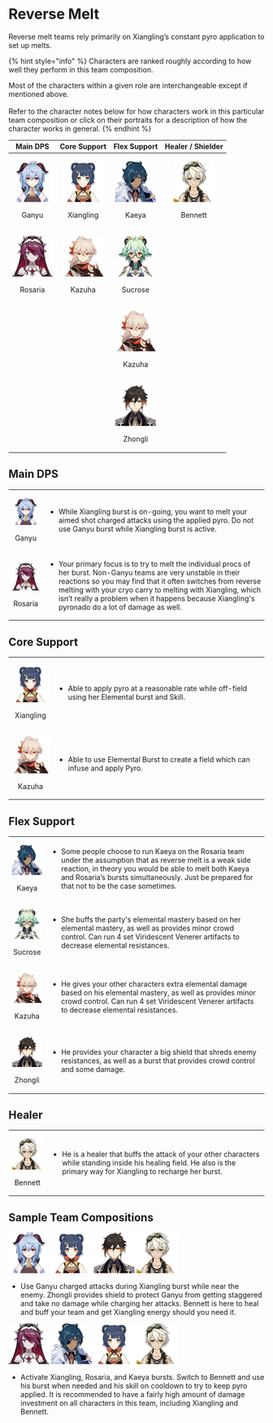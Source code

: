 # Reverse Melt

Reverse melt teams rely primarily on Xiangling’s constant pyro application to set up melts.

{% hint style="info" %}
Characters are ranked roughly according to how well they perform in this team composition.

Most of the characters within a given role are interchangeable except if mentioned above.\
\
Refer to the character notes below for how characters work in this particular team composition or click on their portraits for a description of how the character works in general.
{% endhint %}

|                                        Main DPS                                       |                                        Core Support                                       |                                      Flex Support                                     |                                   Healer / Shielder                                   |
| :-----------------------------------------------------------------------------------: | :---------------------------------------------------------------------------------------: | :-----------------------------------------------------------------------------------: | :-----------------------------------------------------------------------------------: |
|   <p><img src="../.gitbook/assets/ui_avataricon_ganyu.png" alt=""> </p><p>Ganyu</p>   | <p><img src="../.gitbook/assets/ui_avataricon_xiangling.png" alt=""></p><p>Xiangling </p> |   <p><img src="../.gitbook/assets/ui_avataricon_kaeya.png" alt=""> </p><p>Kaeya</p>   | <p><img src="../.gitbook/assets/ui_avataricon_bennett.png" alt=""> </p><p>Bennett</p> |
| <p><img src="../.gitbook/assets/ui_avataricon_rosaria.png" alt=""> </p><p>Rosaria</p> |    <p><img src="../.gitbook/assets/ui_avataricon_kazuha.png" alt=""> </p><p>Kazuha</p>    | <p><img src="../.gitbook/assets/ui_avataricon_sucrose.png" alt=""> </p><p>Sucrose</p> |                                                                                       |
|                                                                                       |                                                                                           |  <p><img src="../.gitbook/assets/ui_avataricon_kazuha.png" alt=""> </p><p>Kazuha</p>  |                                                                                       |
|                                                                                       |                                                                                           | <p><img src="../.gitbook/assets/ui_avataricon_zhongli.png" alt=""> </p><p>Zhongli</p> |                                                                                       |

## Main DPS

|                                                                                       |                                                                                                                                                                                                                                                                                                                                                                         |
| :-----------------------------------------------------------------------------------: | ----------------------------------------------------------------------------------------------------------------------------------------------------------------------------------------------------------------------------------------------------------------------------------------------------------------------------------------------------------------------- |
|   <p><img src="../.gitbook/assets/ui_avataricon_ganyu.png" alt=""> </p><p>Ganyu</p>   | <p></p><ul><li>While Xiangling burst is on-going, you want to melt your aimed shot charged attacks using the applied pyro. Do not use Ganyu burst while Xiangling burst is active.</li></ul>                                                                                                                                                                            |
| <p><img src="../.gitbook/assets/ui_avataricon_rosaria.png" alt=""></p><p>Rosaria </p> | <p></p><ul><li>Your primary focus is to try to melt the individual procs of her burst. Non-Ganyu teams are very unstable in their reactions so you may find that it often switches from reverse melting with your cryo carry to melting with Xiangling, which isn’t really a problem when it happens because Xiangling's pyronado do a lot of damage as well.</li></ul> |

## Core Support

|                                                                                           |                                                                                                                       |
| :---------------------------------------------------------------------------------------: | --------------------------------------------------------------------------------------------------------------------- |
| <p><img src="../.gitbook/assets/ui_avataricon_xiangling.png" alt=""> </p><p>Xiangling</p> | <p></p><ul><li>Able to apply pyro at a reasonable rate while off-field using her Elemental burst and Skill.</li></ul> |
|    <p><img src="../.gitbook/assets/ui_avataricon_kazuha.png" alt=""> </p><p>Kazuha</p>    | <p></p><ul><li>Able to use Elemental Burst to create a field which can infuse and apply Pyro. </li></ul>              |

## Flex Support

|                                                                                       |                                                                                                                                                                                                                                                                                                              |
| :-----------------------------------------------------------------------------------: | ------------------------------------------------------------------------------------------------------------------------------------------------------------------------------------------------------------------------------------------------------------------------------------------------------------ |
|   <p><img src="../.gitbook/assets/ui_avataricon_kaeya.png" alt=""> </p><p>Kaeya</p>   | <p><strong></strong></p><ul><li>Some people choose to run Kaeya on the Rosaria team under the assumption that as reverse melt is a weak side reaction, in theory you would be able to melt both Kaeya and Rosaria’s bursts simultaneously. Just be prepared for that not to be the case sometimes.</li></ul> |
| <p><img src="../.gitbook/assets/ui_avataricon_sucrose.png" alt=""> </p><p>Sucrose</p> | <p></p><ul><li>She buffs the party's elemental mastery based on her elemental mastery, as well as provides minor crowd control. Can run 4 set Viridescent Venerer artifacts to decrease elemental resistances.</li></ul>                                                                                     |
|  <p><img src="../.gitbook/assets/ui_avataricon_kazuha.png" alt=""> </p><p>Kazuha</p>  | <p></p><ul><li>He gives your other characters extra elemental damage based on his elemental mastery, as well as provides minor crowd control. Can run 4 set Viridescent Venerer artifacts to decrease elemental resistances.<br></li></ul>                                                                   |
| <p><img src="../.gitbook/assets/ui_avataricon_zhongli.png" alt=""> </p><p>Zhongli</p> | <p></p><ul><li>He provides your character a big shield that shreds enemy resistances, as well as a burst that provides crowd control and some damage.</li></ul>                                                                                                                                              |

## Healer

|                                                                                       |                                                                                                                                                                                                 |
| :-----------------------------------------------------------------------------------: | ----------------------------------------------------------------------------------------------------------------------------------------------------------------------------------------------- |
| <p><img src="../.gitbook/assets/ui_avataricon_bennett.png" alt=""> </p><p>Bennett</p> | <p></p><ul><li>He is a healer that buffs the attack of your other characters while standing inside his healing field. He also is the primary way for Xiangling to recharge her burst.</li></ul> |

## Sample Team Compositions

![](../.gitbook/assets/ui_avataricon_ganyu.png) ![](../.gitbook/assets/ui_avataricon_xiangling.png) ![](../.gitbook/assets/ui_avataricon_zhongli.png) ![](../.gitbook/assets/ui_avataricon_bennett.png) 

* Use Ganyu charged attacks during Xiangling burst while near the enemy. Zhongli provides shield to protect Ganyu from getting staggered and take no damage while charging her attacks. Bennett is here to heal and buff your team and get Xiangling energy should you need it.

![](../.gitbook/assets/ui_avataricon_rosaria.png) ![](../.gitbook/assets/ui_avataricon_kaeya.png) ![](../.gitbook/assets/ui_avataricon_xiangling.png) ![](../.gitbook/assets/ui_avataricon_bennett.png) 

* Activate Xiangling, Rosaria, and Kaeya bursts. Switch to Bennett and use his burst when needed and his skill on cooldown to try to keep pyro applied. It is recommended to have a fairly high amount of damage investment on all characters in this team, including Xiangling and Bennett.
